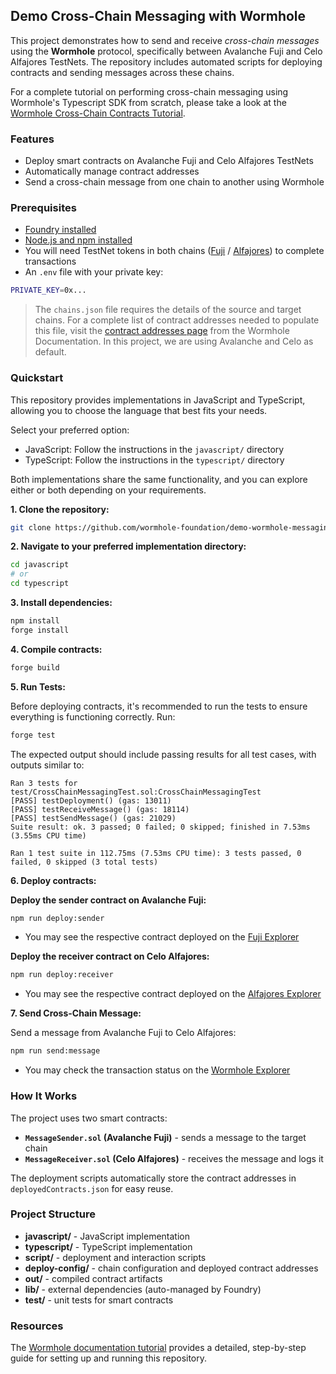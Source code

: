 ## Demo Cross-Chain Messaging with Wormhole

This project demonstrates how to send and receive _cross-chain messages_ using the **Wormhole** protocol, specifically between Avalanche Fuji and Celo Alfajores TestNets. The repository includes automated scripts for deploying contracts and sending messages across these chains.

For a complete tutorial on performing cross-chain messaging using Wormhole's Typescript SDK from scratch, please take a look at the [Wormhole Cross-Chain Contracts Tutorial](https://wormhole.com/docs/tutorials/messaging/cross-chain-contracts/).

### Features

 - Deploy smart contracts on Avalanche Fuji and Celo Alfajores TestNets
 - Automatically manage contract addresses
 - Send a cross-chain message from one chain to another using Wormhole

### Prerequisites

- [Foundry installed](https://book.getfoundry.sh/getting-started/installation)
- [Node.js and npm installed](https://docs.npmjs.com/downloading-and-installing-node-js-and-npm)
- You will need TestNet tokens in both chains ([Fuji](https://faucets.chain.link/fuji) / [Alfajores](https://faucets.chain.link/celo-alfajores-testnet)) to complete transactions
- An `.env` file with your private key:

```bash
PRIVATE_KEY=0x...
```

> The `chains.json` file requires the details of the source and target chains. For a complete list of contract addresses needed to populate this file, visit the [contract addresses page](https://wormhole.com/docs/build/reference/) from the Wormhole Documentation. In this project, we are using Avalanche and Celo as default.

### Quickstart

This repository provides implementations in JavaScript and TypeScript, allowing you to choose the language that best fits your needs.

Select your preferred option:

- JavaScript: Follow the instructions in the `javascript/` directory
- TypeScript: Follow the instructions in the `typescript/` directory

Both implementations share the same functionality, and you can explore either or both depending on your requirements.

**1. Clone the repository:**

```bash
git clone https://github.com/wormhole-foundation/demo-wormhole-messaging.git
```

**2. Navigate to your preferred implementation directory:**

```bash
cd javascript
# or
cd typescript
```

**3. Install dependencies:**

```bash
npm install
forge install
```

**4. Compile contracts:**

```bash
forge build
```

**5. Run Tests:**

Before deploying contracts, it's recommended to run the tests to ensure everything is functioning correctly. Run:

```bash
forge test
```

The expected output should include passing results for all test cases, with outputs similar to:

```
Ran 3 tests for test/CrossChainMessagingTest.sol:CrossChainMessagingTest
[PASS] testDeployment() (gas: 13011)
[PASS] testReceiveMessage() (gas: 18114)
[PASS] testSendMessage() (gas: 21029)
Suite result: ok. 3 passed; 0 failed; 0 skipped; finished in 7.53ms (3.55ms CPU time)

Ran 1 test suite in 112.75ms (7.53ms CPU time): 3 tests passed, 0 failed, 0 skipped (3 total tests)
```

**6. Deploy contracts:**

**Deploy the sender contract on Avalanche Fuji:**

```bash
npm run deploy:sender
```
- You may see the respective contract deployed on the [Fuji Explorer](https://testnet.snowtrace.io/)

**Deploy the receiver contract on Celo Alfajores:**

```bash
npm run deploy:receiver
```
- You may see the respective contract deployed on the [Alfajores Explorer](https://explorer.celo.org/alfajores/)

**7. Send Cross-Chain Message:**

Send a message from Avalanche Fuji to Celo Alfajores:

```bash
npm run send:message
```
- You may check the transaction status on the [Wormhole Explorer](https://wormholescan.io/#/?network=TESTNET)

### How It Works

The project uses two smart contracts:

- **`MessageSender.sol` (Avalanche Fuji)** - sends a message to the target chain
- **`MessageReceiver.sol` (Celo Alfajores)** - receives the message and logs it

The deployment scripts automatically store the contract addresses in `deployedContracts.json` for easy reuse.

### Project Structure

- **javascript/** - JavaScript implementation
- **typescript/** - TypeScript implementation
- **script/** - deployment and interaction scripts
- **deploy-config/** - chain configuration and deployed contract addresses
- **out/** - compiled contract artifacts
- **lib/** - external dependencies (auto-managed by Foundry)
- **test/** - unit tests for smart contracts

### Resources
The [Wormhole documentation tutorial](https://wormhole.com/docs/tutorials/by-product/contract-integrations/cross-chain-contracts/) provides a detailed, step-by-step guide for setting up and running this repository.
